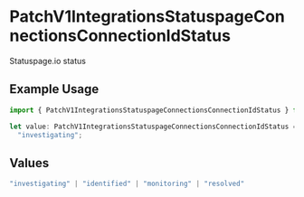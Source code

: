 # PatchV1IntegrationsStatuspageConnectionsConnectionIdStatus

Statuspage.io status

## Example Usage

```typescript
import { PatchV1IntegrationsStatuspageConnectionsConnectionIdStatus } from "firehydrant-typescript-sdk/models/components";

let value: PatchV1IntegrationsStatuspageConnectionsConnectionIdStatus =
  "investigating";
```

## Values

```typescript
"investigating" | "identified" | "monitoring" | "resolved"
```